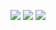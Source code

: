 

![](https://github.com/Corotata/Corotata_iOS_Demo_Workspace/tree/master/00003-ScrollView_Zoom/Image/SetScrollView.png)
![](https://github.com/Corotata/Corotata_iOS_Demo_Workspace/tree/master/00003-ScrollView_Zoom/Image/SetImageView_1.png)
![](https://github.com/Corotata/Corotata_iOS_Demo_Workspace/tree/master/00003-ScrollView_Zoom/Image/SetImageView_2.png)




